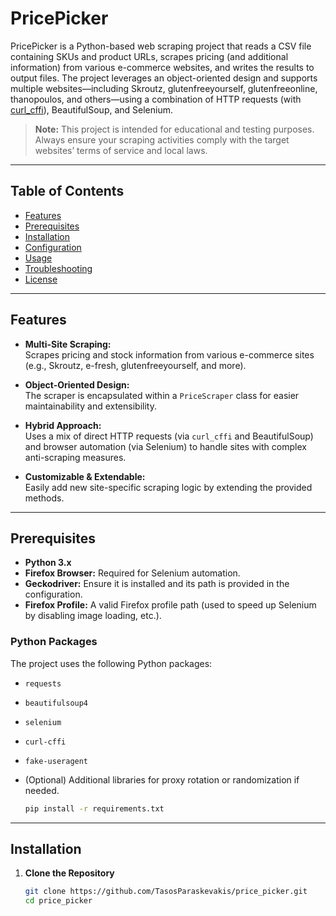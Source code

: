 # PricePicker

PricePicker is a Python-based web scraping project that reads a CSV file containing SKUs and product URLs, scrapes pricing (and additional information) from various e-commerce websites, and writes the results to output files. The project leverages an object-oriented design and supports multiple websites—including Skroutz, glutenfreeyourself, glutenfreeonline, thanopoulos, and others—using a combination of HTTP requests (with [curl_cffi](https://pypi.org/project/curl-cffi/)), BeautifulSoup, and Selenium.

> **Note:** This project is intended for educational and testing purposes. Always ensure your scraping activities comply with the target websites’ terms of service and local laws.

---

## Table of Contents

- [Features](#features)
- [Prerequisites](#prerequisites)
- [Installation](#installation)
- [Configuration](#configuration)
- [Usage](#usage)
- [Troubleshooting](#troubleshooting)
- [License](#license)

---

## Features

- **Multi-Site Scraping:**  
  Scrapes pricing and stock information from various e-commerce sites (e.g., Skroutz, e-fresh, glutenfreeyourself, and more).

- **Object-Oriented Design:**  
  The scraper is encapsulated within a `PriceScraper` class for easier maintainability and extensibility.

- **Hybrid Approach:**  
  Uses a mix of direct HTTP requests (via `curl_cffi` and BeautifulSoup) and browser automation (via Selenium) to handle sites with complex anti-scraping measures.

- **Customizable & Extendable:**  
  Easily add new site-specific scraping logic by extending the provided methods.

---

## Prerequisites

- **Python 3.x**  
- **Firefox Browser:** Required for Selenium automation.
- **Geckodriver:** Ensure it is installed and its path is provided in the configuration.
- **Firefox Profile:** A valid Firefox profile path (used to speed up Selenium by disabling image loading, etc.).
### Python Packages

The project uses the following Python packages:
- `requests`
- `beautifulsoup4`
- `selenium`
- `curl-cffi`
- `fake-useragent`
- (Optional) Additional libraries for proxy rotation or randomization if needed.

   ```bash
   pip install -r requirements.txt

---

## Installation

1. **Clone the Repository**

   ```bash
   git clone https://github.com/TasosParaskevakis/price_picker.git
   cd price_picker

